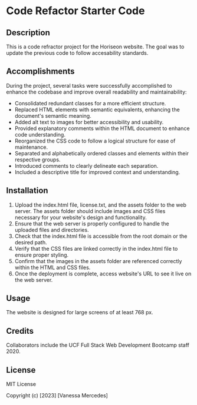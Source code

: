 # Code Refactor Starter Code

## Description

This is a code refractor project for the Horiseon website. The goal was to update the previous code to follow accesability standards. 

## Accomplishments

During the project, several tasks were successfully accomplished to enhance the codebase and improve overall readability and maintainability:

- Consolidated redundant classes for a more efficient structure.
- Replaced HTML elements with semantic equivalents, enhancing the document's semantic meaning.
- Added alt text to images for better accessibility and usability.
- Provided explanatory comments within the HTML document to enhance code understanding.
- Reorganized the CSS code to follow a logical structure for ease of maintenance.
- Separated and alphabetically ordered classes and elements within their respective groups.
- Introduced comments to clearly delineate each separation.
- Included a descriptive title for improved context and understanding.

## Installation

1. Upload the index.html file, license.txt, and the assets folder to the web server. The assets folder should include images and CSS files necessary for your website's design and functionality.
2. Ensure that the web server is properly configured to handle the uploaded files and directories.
3. Check that the index.html file is accessible from the root domain or the desired path.
4. Verify that the CSS files are linked correctly in the index.html file to ensure proper styling.
5. Confirm that the images in the assets folder are referenced correctly within the HTML and CSS files.
6. Once the deployment is complete, access website's URL to see it live on the web server.

## Usage

The website is designed for large screens of at least 768 px.

## Credits

Collaborators include the UCF Full Stack Web Development Bootcamp staff 2020.

## License

MIT License

Copyright (c) [2023] [Vanessa Mercedes]




